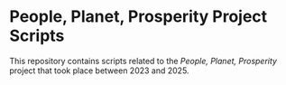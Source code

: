 # People, Planet, Prosperity Project Scripts

This repository contains scripts related to the _People, Planet, Prosperity_
project that took place between 2023 and 2025.
